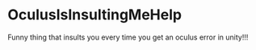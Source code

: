 # OculusIsInsultingMeHelp
Funny thing that insults you every time you get an oculus error in unity!!!

